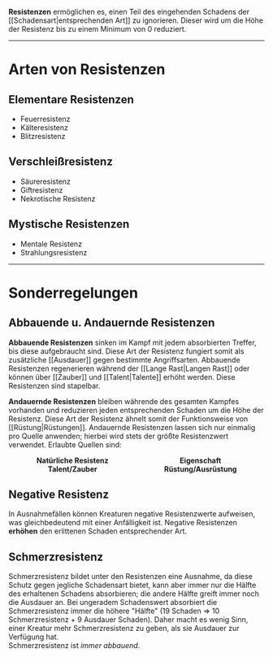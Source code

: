 **Resistenzen** ermöglichen es, einen Teil des eingehenden Schadens der [[Schadensart|entsprechenden Art]] zu ignorieren. Dieser wird um die Höhe der Resistenz bis zu einem Minimum von 0 reduziert.

---
# Arten von Resistenzen
## Elementare Resistenzen
- Feuerresistenz
- Kälteresistenz
- Blitzresistenz
## Verschleißresistenz
- Säureresistenz
- Giftresistenz
- Nekrotische Resistenz
## Mystische Resistenzen
- Mentale Resistenz
- Strahlungsresistenz

---
# Sonderregelungen
## Abbauende u. Andauernde Resistenzen
**Abbauende Resistenzen** sinken im Kampf mit jedem absorbierten Treffer, bis diese aufgebraucht sind. Diese Art der Resistenz fungiert somit als zusätzliche [[Ausdauer]] gegen bestimmte Angriffsarten. Abbauende Resistenzen regenerieren während der [[Lange Rast|Langen Rast]] oder können über [[Zauber]] und [[Talent|Talente]] erhöht werden. Diese Resistenzen sind stapelbar.

**Andauernde Resistenzen** bleiben währende des gesamten Kampfes vorhanden und reduzieren jeden entsprechenden Schaden um die Höhe der Resistenz. Diese Art der Resistenz ähnelt somit der Funktionsweise von [[Rüstung|Rüstungen]]. Andauernde Resistenzen lassen sich nur einmalig pro Quelle anwenden; hierbei wird stets der größte Resistenzwert verwendet. Erlaubte Quellen sind:

<div style="
	 display: grid;
	 grid-template-rows: 1fr 1fr;
	 grid-template-columns: 1fr 1fr;
	 justify-items: center;">
	<b>Natürliche Resistenz</b>
	<b>Eigenschaft</b>
	<b>Talent/Zauber</b>
	<b>Rüstung/Ausrüstung</b>
</div>

## Negative Resistenz
In Ausnahmefällen können Kreaturen negative Resistenzwerte aufweisen, was gleichbedeutend mit einer Anfälligkeit ist. Negative Resistenzen **erhöhen** den erlittenen Schaden entsprechender Art.
## Schmerzresistenz
Schmerzresistenz bildet unter den Resistenzen eine Ausnahme, da diese Schutz gegen jegliche Schadensart bietet, kann aber immer nur die Hälfte des erhaltenen Schadens absorbieren; die andere Hälfte greift immer noch die Ausdauer an. Bei ungeradem Schadenswert absorbiert die Schmerzresistenz immer die höhere "Hälfte" (19 Schaden => 10 Schmerzresistenz + 9 Ausdauer Schaden). Daher macht es wenig Sinn, einer Kreatur mehr Schmerzresistenz zu geben, als sie Ausdauer zur Verfügung hat.  
Schmerzresistenz ist *immer abbauend*.
